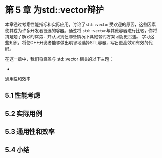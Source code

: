 # 第 5 章 为std::vector辩护

本章通过考察性能指标和实际应用，讨论了`std::vector`受欢迎的原因，这些因素使其成为许多开发者首选的容器。通过将 `std::vector`与其他容器进行比较，你将清楚地了解它的优势，并认识到在哪些情况下其他替代方案可能更合适。
学习这些知识，将使C++开发者能够做出明智地选择STL容器，写出更高效和有效的代码。

在这一章中，我们将涵盖与 std::vector 相关的以下主题：

- 

通用性和效率

## 5.1 性能考虑

## 5.2 实际用例

## 5.3 通用性和效率
 
## 5.4 小结
